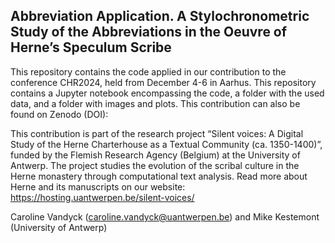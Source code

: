 ## Abbreviation Application. A Stylochronometric Study of the Abbreviations in the Oeuvre of Herne’s Speculum Scribe

 This repository contains the code applied in our contribution to the conference CHR2024, held from December 4-6 in Aarhus. This repository contains a Jupyter notebook encompassing the code, a folder with the used data, and a folder with images and plots. This contribution can also be found on Zenodo (DOI): 

 This contribution is part of the research project “Silent voices: A Digital Study of the Herne Charterhouse as a Textual Community (ca. 1350-1400)”, funded by the Flemish Research Agency (Belgium) at the University of Antwerp. The project studies the evolution of the scribal culture in the Herne monastery through computational text analysis. Read more about Herne and its manuscripts on our website: https://hosting.uantwerpen.be/silent-voices/

Caroline Vandyck (caroline.vandyck@uantwerpen.be) and Mike Kestemont (University of Antwerp)